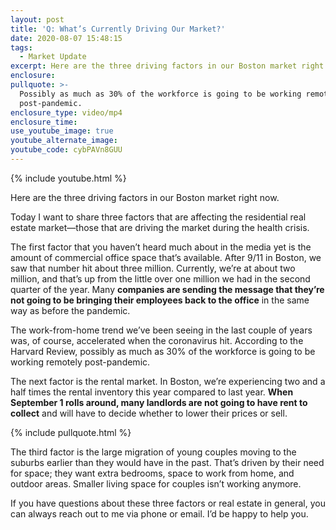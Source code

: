 ```yaml
---
layout: post
title: 'Q: What’s Currently Driving Our Market?'
date: 2020-08-07 15:48:15
tags:
  - Market Update
excerpt: Here are the three driving factors in our Boston market right now.
enclosure:
pullquote: >-
  Possibly as much as 30% of the workforce is going to be working remotely
  post-pandemic.
enclosure_type: video/mp4
enclosure_time:
use_youtube_image: true
youtube_alternate_image:
youtube_code: cybPAVn8GUU
---
```


{% include youtube.html %}

Here are the three driving factors in our Boston market right now.

Today I want to share three factors that are affecting the residential real estate market—those that are driving the market during the health crisis.&nbsp;

The first factor that you haven’t heard much about in the media yet is the amount of commercial office space that’s available. After 9/11 in Boston, we saw that number hit about three million. Currently, we’re at about two million, and that’s up from the little over one million we had in the second quarter of the year. Many **companies are sending the message that they’re not going to be bringing their employees back to the office** in the same way as before the pandemic.&nbsp;

The work-from-home trend we’ve been seeing in the last couple of years was, of course, accelerated when the coronavirus hit. According to the Harvard Review, possibly as much as 30% of the workforce is going to be working remotely post-pandemic.

The next factor is the rental market. In Boston, we’re experiencing two and a half times the rental inventory this year compared to last year. **When September 1 rolls around, many landlords are not going to have rent to collect** and will have to decide whether to lower their prices or sell.&nbsp;

{% include pullquote.html %}

The third factor is the large migration of young couples moving to the suburbs earlier than they would have in the past. That’s driven by their need for space; they want extra bedrooms, space to work from home, and outdoor areas. Smaller living space for couples isn’t working anymore.&nbsp;

If you have questions about these three factors or real estate in general, you can always reach out to me via phone or email. I’d be happy to help you.
